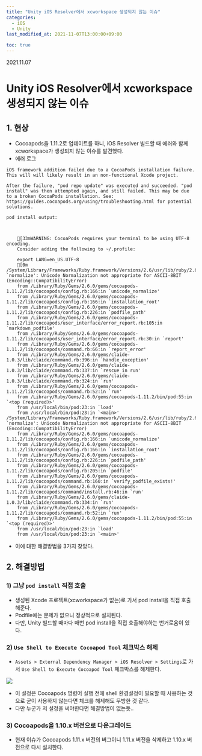 ```yaml
---
title: "Unity iOS Resolver에서 xcworkspace 생성되지 않는 이슈"
categories: 
  - iOS
  - Unity
last_modified_at: 2021-11-07T13:00:00+09:00

toc: true
---
```

2021.11.07


# Unity iOS Resolver에서 xcworkspace 생성되지 않는 이슈

## 1. 현상

* Cocoapods을 1.11.2로 업데이트를 하니, iOS Resolver 빌드할 때 에러와 함께 xcworkspace가 생성되지 않는 이슈를 발견했다.
* 에러 로그

```
iOS framework addition failed due to a CocoaPods installation failure. This will will likely result in an non-functional Xcode project.

After the failure, "pod repo update" was executed and succeeded. "pod install" was then attempted again, and still failed. This may be due to a broken CocoaPods installation. See: https://guides.cocoapods.org/using/troubleshooting.html for potential solutions.

pod install output:



    [33mWARNING: CocoaPods requires your terminal to be using UTF-8 encoding.
    Consider adding the following to ~/.profile:

    export LANG=en_US.UTF-8
    [0m
/System/Library/Frameworks/Ruby.framework/Versions/2.6/usr/lib/ruby/2.6.0/unicode_normalize/normalize.rb:141:in `normalize': Unicode Normalization not appropriate for ASCII-8BIT (Encoding::CompatibilityError)
	from /Library/Ruby/Gems/2.6.0/gems/cocoapods-1.11.2/lib/cocoapods/config.rb:166:in `unicode_normalize'
	from /Library/Ruby/Gems/2.6.0/gems/cocoapods-1.11.2/lib/cocoapods/config.rb:166:in `installation_root'
	from /Library/Ruby/Gems/2.6.0/gems/cocoapods-1.11.2/lib/cocoapods/config.rb:226:in `podfile_path'
	from /Library/Ruby/Gems/2.6.0/gems/cocoapods-1.11.2/lib/cocoapods/user_interface/error_report.rb:105:in `markdown_podfile'
	from /Library/Ruby/Gems/2.6.0/gems/cocoapods-1.11.2/lib/cocoapods/user_interface/error_report.rb:30:in `report'
	from /Library/Ruby/Gems/2.6.0/gems/cocoapods-1.11.2/lib/cocoapods/command.rb:66:in `report_error'
	from /Library/Ruby/Gems/2.6.0/gems/claide-1.0.3/lib/claide/command.rb:396:in `handle_exception'
	from /Library/Ruby/Gems/2.6.0/gems/claide-1.0.3/lib/claide/command.rb:337:in `rescue in run'
	from /Library/Ruby/Gems/2.6.0/gems/claide-1.0.3/lib/claide/command.rb:324:in `run'
	from /Library/Ruby/Gems/2.6.0/gems/cocoapods-1.11.2/lib/cocoapods/command.rb:52:in `run'
	from /Library/Ruby/Gems/2.6.0/gems/cocoapods-1.11.2/bin/pod:55:in `<top (required)>'
	from /usr/local/bin/pod:23:in `load'
	from /usr/local/bin/pod:23:in `<main>'
/System/Library/Frameworks/Ruby.framework/Versions/2.6/usr/lib/ruby/2.6.0/unicode_normalize/normalize.rb:141:in `normalize': Unicode Normalization not appropriate for ASCII-8BIT (Encoding::CompatibilityError)
	from /Library/Ruby/Gems/2.6.0/gems/cocoapods-1.11.2/lib/cocoapods/config.rb:166:in `unicode_normalize'
	from /Library/Ruby/Gems/2.6.0/gems/cocoapods-1.11.2/lib/cocoapods/config.rb:166:in `installation_root'
	from /Library/Ruby/Gems/2.6.0/gems/cocoapods-1.11.2/lib/cocoapods/config.rb:226:in `podfile_path'
	from /Library/Ruby/Gems/2.6.0/gems/cocoapods-1.11.2/lib/cocoapods/config.rb:205:in `podfile'
	from /Library/Ruby/Gems/2.6.0/gems/cocoapods-1.11.2/lib/cocoapods/command.rb:160:in `verify_podfile_exists!'
	from /Library/Ruby/Gems/2.6.0/gems/cocoapods-1.11.2/lib/cocoapods/command/install.rb:46:in `run'
	from /Library/Ruby/Gems/2.6.0/gems/claide-1.0.3/lib/claide/command.rb:334:in `run'
	from /Library/Ruby/Gems/2.6.0/gems/cocoapods-1.11.2/lib/cocoapods/command.rb:52:in `run'
	from /Library/Ruby/Gems/2.6.0/gems/cocoapods-1.11.2/bin/pod:55:in `<top (required)>'
	from /usr/local/bin/pod:23:in `load'
	from /usr/local/bin/pod:23:in `<main>'
```

* 이에 대한 해결방법을 3가지 찾았다.

## 2. 해결방법

### 1) 그냥 `pod install` 직접 호출

* 생성된 Xcode 프로젝트(xcworkspace가 없는)로 가서 pod install을 직접 호출해준다.
* Podfile에는 문제가 없으니 정상적으로 설치된다.
* 다만, Unity 빌드할 때마다 매번 pod install을 직접 호출해야하는 번거로움이 있다.

### 2) `Use Shell to Execute Cocoapod Tool` 체크박스 해제

* `Assets > External Dependency Manager > iOS Resolver > Settings`로 가서 `Use Shell to Execute Cocoapod Tool` 체크박스를 해제한다.

<img src="https://raw.githubusercontent.com/phillip5094/phillip5094.github.io/master/imgs/20211107/UseSheelToExecuteCocoapodTool.png"/>

* 이 설정은 Cocoapods 명령어 실행 전에 shell 환경설정이 필요할 때 사용하는 것으로 굳이 사용하지 않는다면 체크를 해제해도 무방한 것 같다.
* 다만 누군가 저 설정을 써야한다면 해결방법이 없는듯..


### 3) Cocoapods을 1.10.x 버전으로 다운그레이드

* 현재 이슈가 Cocoapods 1.11.x 버전의 버그이니 1.11.x 버전을 삭제하고 1.10.x 버전으로 다시 설치한다.
